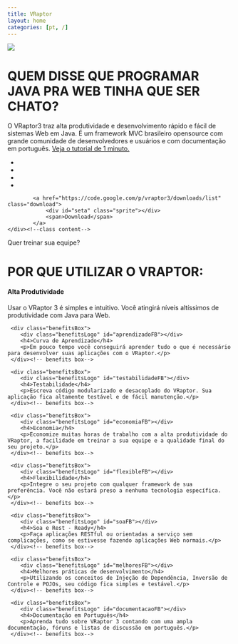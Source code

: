 ```yaml
---
title: VRaptor
layout: home
categories: [pt, /]
---
```

<div id="chamada" class="content">
	<img src="{{site.baseurl}}/assets/images/boxVraptor.png"/>
	<h1 class="content-title">QUEM DISSE QUE PROGRAMAR JAVA PRA WEB TINHA QUE SER CHATO?</h1>
	<p>O VRaptor3 traz alta produtividade e desenvolvimento rápido e fácil de sistemas Web em Java. É um framework MVC brasileiro opensource com grande comunidade de desenvolvedores e usuários e com documentação em português. <a href="{{site.baseurl}}/pt/docs/guia-de-um-minuto/">Veja o tutorial de 1 minuto.</a></p>
</div>


<div id="divisao">
	<div class="content">
		<div class="sprite quem" id="quem_usa"></div>
		<ul id="empresas">
			<li class="sprite empresaLogo" id="wine"></li>
			<li class="sprite empresaLogo" id="defferrari"></li>
			<li class="sprite empresaLogo" id="locaweb"></li>
			<li class="sprite empresaLogo" id="agenciaclick"></li>
		</ul><!--ul empresas-->

			<a href="https://code.google.com/p/vraptor3/downloads/list" class="download">
				<div id="seta" class="sprite"></div>
				<span>Download</span>
			</a>
	</div><!--class content-->
</div><!--divisao-->

<div class="treinamento">
	<div class="content">
		<div class="treinamento-bloco">
			<div class="sprite" id="vraptor"></div>
			<span>Quer treinar sua equipe?</span>
		</div>
		<div class="treinamento-bloco" id="caelum-triad">
			<a href="http://www.caelum.com.br"><div class="sprite" id="caelum"></div></a>
			<a href="http://www.triadworks.com.br/"><div class="sprite" id="triadworks"></div></a>
		</div>
	</div>
</div>

<div id="beneficios" class="content">
	<h1 class="content-title">POR QUE UTILIZAR O VRAPTOR:</h1>
	<div class="benefitsBox">
		<div class="benefitsLogo" id="produtividadeFB"></div>
		<h4>Alta Produtividade</h4>
		<p>Usar o VRaptor 3 é simples e intuitivo. Você atingirá níveis altíssimos de produtividade com Java para Web.</p>
	 </div><!-- benefits box-->

	 <div class="benefitsBox">
		<div class="benefitsLogo" id="aprendizadoFB"></div>
		<h4>Curva de Aprendizado</h4>
		<p>Em pouco tempo você conseguirá aprender tudo o que é necessário para desenvolver suas aplicações com o VRaptor.</p>
	 </div><!-- benefits box-->

	 <div class="benefitsBox">
		<div class="benefitsLogo" id="testabilidadeFB"></div>
		<h4>Testabilidade</h4>
		<p>Escreva código modularizado e desacoplado do VRaptor. Sua aplicação fica altamente testável e de fácil manutenção.</p>
	 </div><!-- benefits box-->

	 <div class="benefitsBox">
		<div class="benefitsLogo" id="economiaFB"></div>
		<h4>Economia</h4>
		<p>Economize muitas horas de trabalho com a alta produtividade do VRaptor, a facilidade em treinar a sua equipe e a qualidade final do seu projeto.</p>
	 </div><!-- benefits box-->

	 <div class="benefitsBox">
		<div class="benefitsLogo" id="flexibleFB"></div>
		<h4>Flexibilidade</h4>
		<p>Integre o seu projeto com qualquer framework de sua preferência. Você não estará preso a nenhuma tecnologia específica.</p>
	 </div><!-- benefits box-->

	 <div class="benefitsBox">
		<div class="benefitsLogo" id="soaFB"></div>
		<h4>Soa e Rest - Ready</h4>
		<p>Faça aplicações RESTful ou orientadas a serviço sem complicações, como se estivesse fazendo aplicações Web normais.</p>
	 </div><!-- benefits box-->

	 <div class="benefitsBox">
		<div class="benefitsLogo" id="melhoresFB"></div>
		<h4>Melhores práticas de desenvolvimento</h4>
		<p>Utilizando os conceitos de Injeção de Dependência, Inversão de Controle e POJOs, seu código fica simples e testável.</p>
	 </div><!-- benefits box-->

	 <div class="benefitsBox">
		<div class="benefitsLogo" id="documentacaoFB"></div>
		<h4>Documentação em Português</h4>
		<p>Aprenda tudo sobre VRaptor 3 contando com uma ampla documentação, fóruns e listas de discussão em português.</p>
	 </div><!-- benefits box-->
</div>

